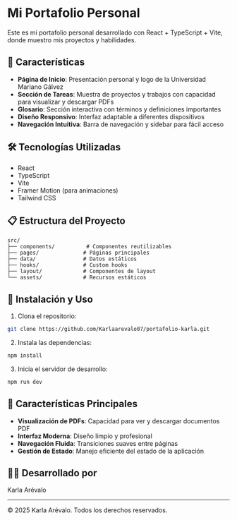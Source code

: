 # Mi Portafolio Personal

Este es mi portafolio personal desarrollado con React + TypeScript + Vite, donde muestro mis proyectos y habilidades.

## 🚀 Características

- **Página de Inicio**: Presentación personal y logo de la Universidad Mariano Gálvez
- **Sección de Tareas**: Muestra de proyectos y trabajos con capacidad para visualizar y descargar PDFs
- **Glosario**: Sección interactiva con términos y definiciones importantes
- **Diseño Responsivo**: Interfaz adaptable a diferentes dispositivos
- **Navegación Intuitiva**: Barra de navegación y sidebar para fácil acceso

## 🛠️ Tecnologías Utilizadas

- React
- TypeScript
- Vite
- Framer Motion (para animaciones)
- Tailwind CSS

## 📋 Estructura del Proyecto

```
src/
├── components/          # Componentes reutilizables
├── pages/              # Páginas principales
├── data/               # Datos estáticos
├── hooks/              # Custom hooks
├── layout/             # Componentes de layout
└── assets/             # Recursos estáticos
```

## 🚀 Instalación y Uso

1. Clona el repositorio:
```bash
git clone https://github.com/Karlaarevalo07/portafolio-karla.git
```

2. Instala las dependencias:
```bash
npm install
```

3. Inicia el servidor de desarrollo:
```bash
npm run dev
```

## 📱 Características Principales

- **Visualización de PDFs**: Capacidad para ver y descargar documentos PDF
- **Interfaz Moderna**: Diseño limpio y profesional
- **Navegación Fluida**: Transiciones suaves entre páginas
- **Gestión de Estado**: Manejo eficiente del estado de la aplicación

## 👩‍💻 Desarrollado por

Karla Arévalo

---

© 2025 Karla Arévalo. Todos los derechos reservados.